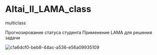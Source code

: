# Altai_II_LAMA_class
multiclass

Прогнозирование статуса студента
Применение LAMA для решения задачи


![c1a6dcf0-beb8-44ac-a536-e56a09935109](https://user-images.githubusercontent.com/61515881/209781150-ca796235-5289-43b0-954a-b0439ba6550c.png)

